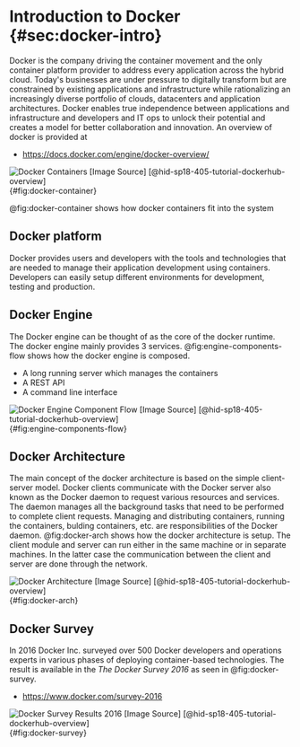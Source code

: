 # Introduction to Docker {#sec:docker-intro}

Docker is the company driving the container movement and the only
container platform provider to address every application across the
hybrid cloud. Today's businesses are under pressure to digitally
transform but are constrained by existing applications and
infrastructure while rationalizing an increasingly diverse portfolio of
clouds, datacenters and application architectures. Docker enables true
independence between applications and infrastructure and developers and
IT ops to unlock their potential and creates a model for better
collaboration and innovation. An overview of docker is provided at

* <https://docs.docker.com/engine/docker-overview/>

![Docker Containers [[Image Source]](https://www.docker.com/sites/default/files/Package%20software%40x2.png) [@hid-sp18-405-tutorial-dockerhub-overview]](images/docker-container.png){#fig:docker-container}

@fig:docker-container shows how docker containers fit into the system
## Docker platform

Docker provides users and developers with the tools and technologies that are
needed to manage their application development using containers. Developers
can easily setup different environments for development, testing and
production.

## Docker Engine

The Docker engine can be thought of as the core of the docker runtime. The
docker engine mainly provides 3 services. @fig:engine-components-flow shows how
the docker engine is composed.

* A long running server which manages the containers
* A REST API
* A command line interface

![Docker Engine Component Flow [[Image Source]](https://docs.docker.com/engine/docker-overview/#docker-engine) [@hid-sp18-405-tutorial-dockerhub-overview]](images/engine-components-flow.png){#fig:engine-components-flow}




## Docker Architecture

The main concept of the docker architecture is based on the simple client-server
model. Docker clients communicate with the Docker server also known as the
Docker daemon to request various resources and services. The daemon manages
all the background tasks that need to be performed to complete client requests.
Managing and distributing containers, running the containers, bulding
containers, etc. are responsibilities of the Docker daemon. @fig:docker-arch
shows how the docker architecture is setup. The client module and server can
run either in the same machine or in separate machines. In the latter case
the communication between the client and server are done through the network.


![Docker Architecture [[Image Source]](https://docs.docker.com/engine/docker-overview/#docker-architecture) [@hid-sp18-405-tutorial-dockerhub-overview]](images/docker-architecture.png){#fig:docker-arch}



## Docker Survey

In 2016 Docker Inc. surveyed over 500 Docker developers and operations
experts in various phases of deploying container-based technologies. The
result is available in the *The Docker Survey 2016* as seen in @fig:docker-survey.

* <https://www.docker.com/survey-2016>

![Docker Survey Results 2016 [[Image Source]](https://blog.docker.com/2016/04/the-modern-software-supply-chain-runs-on-docker/) [@hid-sp18-405-tutorial-dockerhub-overview]](images/docker-survey.png){#fig:docker-survey}

